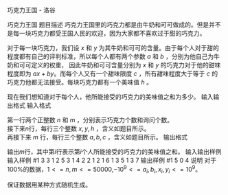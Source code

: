



巧克力王国 - 洛谷














巧克力王国
题目描述
巧克力王国里的巧克力都是由牛奶和可可做成的。但是并不是每一块巧克力都受王国人民的欢迎，因为大家都不喜欢过于甜的巧克力。

对于每一块巧克力，我们设 $x$ 和 $y$ 为其牛奶和可可的含量。由于每个人对于甜的程度都有自己的评判标准，所以每个人都有两个参数 $a$ 和 $b$ ，分别为他自己为牛奶和可可定义的权重， 因此牛奶和可可含量分别为 $x$ 和 $y$ 的巧克力对于他的甜味程度即为 $ax+by$。而每个人又有一个甜味限度 $c$ ，所有甜味程度大于等于 $c$ 的巧克力他都无法接受。每块巧克力都有一个美味值 $h$ 。

现在我们想知道对于每个人，他所能接受的巧克力的美味值之和为多少。
输入输出格式
输入格式

第一行两个正整数 $n$ 和 $m$ ，分别表示巧克力个数和询问个数。  
接下来$n$行，每行三个整数 $x , y , h$ ，含义如题目所示。  
再接下来 $m$ 行，每行三个整数 $a , b , c$ ，含义如题目所示。
输出格式

输出$m$行，其中第$i$行表示第$i$个人所能接受的巧克力的美味值之和。
输入输出样例
输入样例 #1
3 3
1 2 5
3 1 4
2 2 1
2 1 6
1 3 5
1 3 7
输出样例 #1
5
0
4
说明
对于100%的数据，$1<=n,m<=50000$,$-10^9<=a_i,b_i,x_i,y_i<=10^9$。

保证数据用某种方式随机生成。






